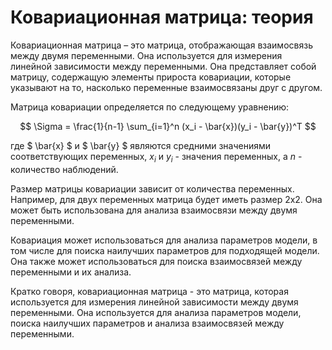 

# Ковариационная матрица: теория

Ковариационная матрица – это матрица, отображающая взаимосвязь между двумя переменными. Она используется для измерения линейной зависимости между переменными. Она представляет собой матрицу, содержащую элементы прироста ковариации, которые указывают на то, насколько переменные взаимосвязаны друг с другом.

Матрица ковариации определяется по следующему уравнению:

$$ \Sigma = \frac{1}{n-1} \sum_{i=1}^n (x_i - \bar{x})(y_i - \bar{y})^T $$

где $ \bar{x} $ и $ \bar{y} $ являются средними значениями соответствующих переменных, $x_i$ и $y_i$ - значения переменных, а $n$ - количество наблюдений.

Размер матрицы ковариации зависит от количества переменных. Например, для двух переменных матрица будет иметь размер 2x2. Она может быть использована для анализа взаимосвязи между двумя переменными.

Ковариация может использоваться для анализа параметров модели, в том числе для поиска наилучших параметров для подходящей модели. Она также может использоваться для поиска взаимосвязей между переменными и их анализа.

Кратко говоря, ковариационная матрица - это матрица, которая используется для измерения линейной зависимости между двумя переменными. Она используется для анализа параметров модели, поиска наилучших параметров и анализа взаимосвязей между переменными.
